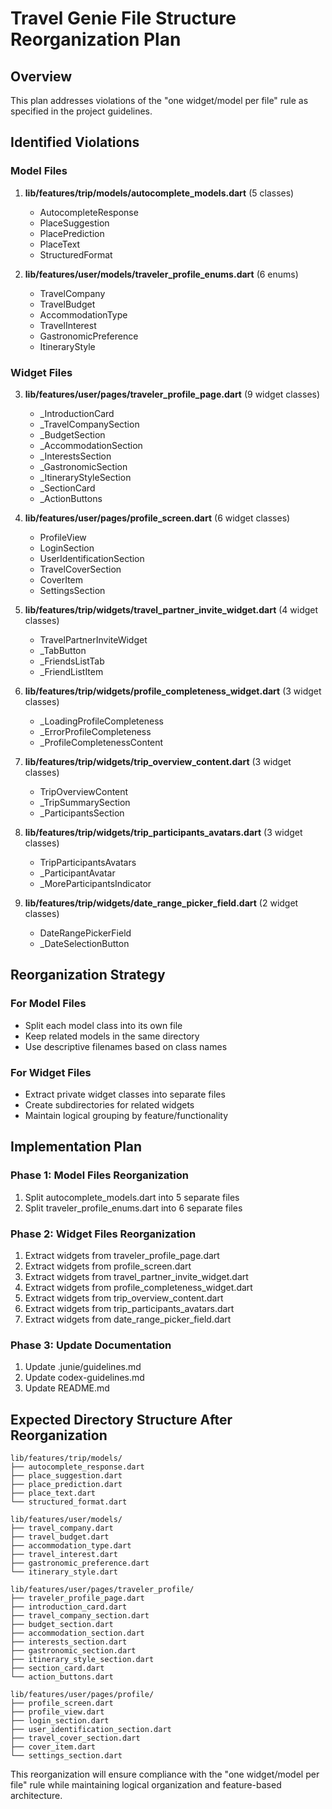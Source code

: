# Travel Genie File Structure Reorganization Plan

## Overview
This plan addresses violations of the "one widget/model per file" rule as specified in the project guidelines.

## Identified Violations

### Model Files
1. **lib/features/trip/models/autocomplete_models.dart** (5 classes)
   - AutocompleteResponse
   - PlaceSuggestion  
   - PlacePrediction
   - PlaceText
   - StructuredFormat

2. **lib/features/user/models/traveler_profile_enums.dart** (6 enums)
   - TravelCompany
   - TravelBudget
   - AccommodationType
   - TravelInterest
   - GastronomicPreference
   - ItineraryStyle

### Widget Files
3. **lib/features/user/pages/traveler_profile_page.dart** (9 widget classes)
   - _IntroductionCard
   - _TravelCompanySection
   - _BudgetSection
   - _AccommodationSection
   - _InterestsSection
   - _GastronomicSection
   - _ItineraryStyleSection
   - _SectionCard
   - _ActionButtons

4. **lib/features/user/pages/profile_screen.dart** (6 widget classes)
   - ProfileView
   - LoginSection
   - UserIdentificationSection
   - TravelCoverSection
   - CoverItem
   - SettingsSection

5. **lib/features/trip/widgets/travel_partner_invite_widget.dart** (4 widget classes)
   - TravelPartnerInviteWidget
   - _TabButton
   - _FriendsListTab
   - _FriendListItem

6. **lib/features/trip/widgets/profile_completeness_widget.dart** (3 widget classes)
   - _LoadingProfileCompleteness
   - _ErrorProfileCompleteness
   - _ProfileCompletenessContent

7. **lib/features/trip/widgets/trip_overview_content.dart** (3 widget classes)
   - TripOverviewContent
   - _TripSummarySection
   - _ParticipantsSection

8. **lib/features/trip/widgets/trip_participants_avatars.dart** (3 widget classes)
   - TripParticipantsAvatars
   - _ParticipantAvatar
   - _MoreParticipantsIndicator

9. **lib/features/trip/widgets/date_range_picker_field.dart** (2 widget classes)
   - DateRangePickerField
   - _DateSelectionButton

## Reorganization Strategy

### For Model Files
- Split each model class into its own file
- Keep related models in the same directory
- Use descriptive filenames based on class names

### For Widget Files
- Extract private widget classes into separate files
- Create subdirectories for related widgets
- Maintain logical grouping by feature/functionality

## Implementation Plan

### Phase 1: Model Files Reorganization
1. Split autocomplete_models.dart into 5 separate files
2. Split traveler_profile_enums.dart into 6 separate files

### Phase 2: Widget Files Reorganization  
1. Extract widgets from traveler_profile_page.dart
2. Extract widgets from profile_screen.dart
3. Extract widgets from travel_partner_invite_widget.dart
4. Extract widgets from profile_completeness_widget.dart
5. Extract widgets from trip_overview_content.dart
6. Extract widgets from trip_participants_avatars.dart
7. Extract widgets from date_range_picker_field.dart

### Phase 3: Update Documentation
1. Update .junie/guidelines.md
2. Update codex-guidelines.md  
3. Update README.md

## Expected Directory Structure After Reorganization

```
lib/features/trip/models/
├── autocomplete_response.dart
├── place_suggestion.dart
├── place_prediction.dart
├── place_text.dart
└── structured_format.dart

lib/features/user/models/
├── travel_company.dart
├── travel_budget.dart
├── accommodation_type.dart
├── travel_interest.dart
├── gastronomic_preference.dart
└── itinerary_style.dart

lib/features/user/pages/traveler_profile/
├── traveler_profile_page.dart
├── introduction_card.dart
├── travel_company_section.dart
├── budget_section.dart
├── accommodation_section.dart
├── interests_section.dart
├── gastronomic_section.dart
├── itinerary_style_section.dart
├── section_card.dart
└── action_buttons.dart

lib/features/user/pages/profile/
├── profile_screen.dart
├── profile_view.dart
├── login_section.dart
├── user_identification_section.dart
├── travel_cover_section.dart
├── cover_item.dart
└── settings_section.dart
```

This reorganization will ensure compliance with the "one widget/model per file" rule while maintaining logical organization and feature-based architecture.